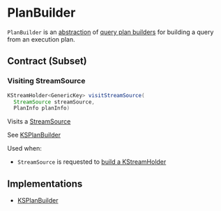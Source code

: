 # PlanBuilder

`PlanBuilder` is an [abstraction](#contract) of [query plan builders](#implementations) for building a query from an execution plan.

## Contract (Subset)

### <span id="visitStreamSource"> Visiting StreamSource

```java
KStreamHolder<GenericKey> visitStreamSource(
  StreamSource streamSource,
  PlanInfo planInfo)
```

Visits a [StreamSource](StreamSource.md)

See [KSPlanBuilder](KSPlanBuilder.md#visitStreamSource)

Used when:

* `StreamSource` is requested to [build a KStreamHolder](StreamSource.md#build)

## Implementations

* [KSPlanBuilder](KSPlanBuilder.md)
